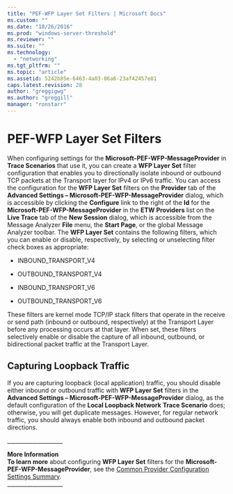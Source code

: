 ```yaml
---
title: "PEF-WFP Layer Set Filters | Microsoft Docs"
ms.custom: ""
ms.date: "10/26/2016"
ms.prod: "windows-server-threshold"
ms.reviewer: ""
ms.suite: ""
ms.technology: 
  - "networking"
ms.tgt_pltfrm: ""
ms.topic: "article"
ms.assetid: 5242b85e-6463-4a03-86a6-23af42457e81
caps.latest.revision: 28
author: "greggigwg"
ms.author: "greggill"
manager: "ronstarr"
---
```

# PEF-WFP Layer Set Filters
When configuring  settings for the **Microsoft-PEF-WFP-MessageProvider** in **Trace Scenarios** that use it, you can create a **WFP Layer Set** filter configuration that enables you to directionally isolate inbound or outbound TCP packets at the Transport layer for IPv4 or IPv6 traffic. You can access the configuration for the **WFP Layer Set** filters on the **Provider** tab of the **Advanced Settings – Microsoft-PEF-WFP-MessageProvider** dialog, which is accessible by clicking the **Configure** link to the right of the **Id** for the  **Microsoft-PEF-WFP-MessageProvider** in the **ETW Providers** list on the **Live Trace** tab of the **New Session** dialog, which is accessible from the Message Analyzer **File** menu, the **Start Page**, or the global Message Analyzer toolbar. The **WFP Layer Set** contains the following filters, which you can enable or disable, respectively, by selecting or unselecting filter check boxes as appropriate:  
  
-   INBOUND_TRANSPORT_V4  
  
-   OUTBOUND_TRANSPORT_V4  
  
-   INBOUND_TRANSPORT_V6  
  
-   OUTBOUND_TRANSPORT_V6  
  
 These filters are kernel mode TCP/IP stack filters that operate in the receive or send path (inbound or outbound, respectively) at the Transport Layer before any processing occurs at that layer. When set, these filters selectively enable or disable the capture of all inbound, outbound, or bidirectional packet traffic at the Transport Layer.  
  
## Capturing Loopback Traffic  
 If you are capturing loopback (local application) traffic, you should disable either inbound or outbound traffic with **WFP Layer Set** filters in the **Advanced Settings – Microsoft-PEF-WFP-MessageProvider** dialog, as the default configuration of the **Local Loopback Network** **Trace Scenario** does; otherwise, you will get duplicate messages. However, for regular network traffic, you should always enable both inbound and outbound packet directions.  
  
 ___________________\_  
  
 **More Information**   
 **To learn more** about configuring **WFP Layer Set** filters for the **Microsoft-PEF-WFP-MessageProvider**, see the [Common Provider Configuration Settings  Summary](common-provider-configuration-settings-summary.md).   
___________________\_